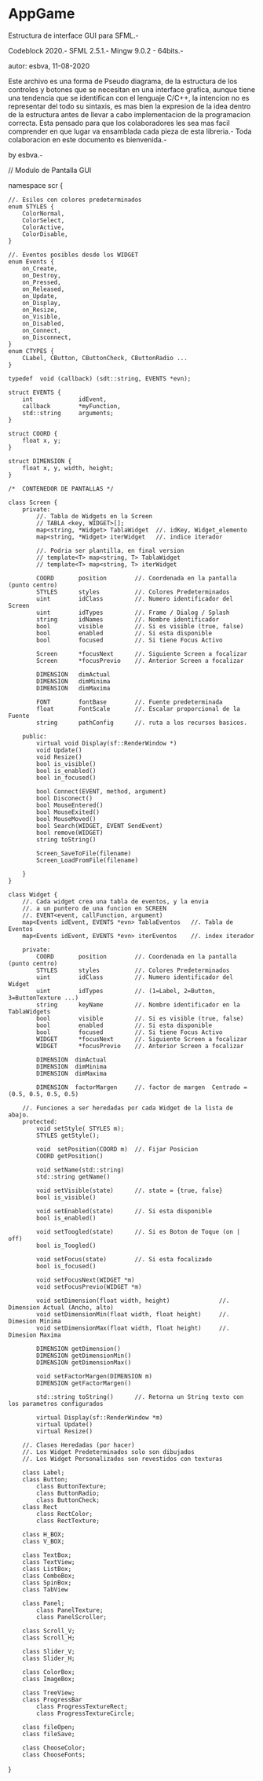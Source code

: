 # AppGame
Estructura de interface GUI para SFML.-

Codeblock 2020.- SFML 2.5.1.- Mingw 9.0.2 - 64bits.-


 autor: esbva, 11-08-2020
 
 Este archivo es una forma de Pseudo diagrama, de la estructura de los controles
 y botones que se necesitan en una interface grafica, aunque tiene una tendencia
 que se identifican con el lenguaje C/C++, la intencion no es representar del 
 todo su sintaxis, es mas bien la expresion de la idea dentro de la estructura
 antes de llevar a cabo implementacion de la programacion correcta.
 Esta pensado para que los colaboradores les sea mas facil comprender en que lugar 
 va ensamblada cada pieza de esta libreria.-
 Toda colaboracion en este documento es bienvenida.-
 
 by esbva.-
 


// Modulo de Pantalla GUI

namespace scr {
	
	//. Esilos con colores predeterminados
	enum STYLES {
		ColorNormal,
		ColorSelect,
		ColorActive,
		ColorDisable,
	}
	
	//. Eventos posibles desde los WIDGET
	enum Events {
		on_Create,
		on_Destroy,
		on_Pressed,
		on_Released,
		on_Update,
		on_Display,
		on_Resize,
		on_Visible,
		on_Disabled,
		on_Connect,
		on_Disconnect,
	}
	enum CTYPES {
		CLabel, CButton, CButtonCheck, CButtonRadio ...
	}
	
	typedef  void (callback) (sdt::string, EVENTS *evn);

	struct EVENTS {
		int 			idEvent,
		callback 		*myFunction,
		std::string 	arguments;
	}
	
	struct COORD {
		float x, y;
	}
	
	struct DIMENSION {
		float x, y, width, height;
	}

	/*  CONTENEDOR DE PANTALLAS */

	class Screen {
		private:
			//. Tabla de Widgets en la Screen
			// TABLA <key, WIDGET>[];
			map<string, *Widget> TablaWidget  //. idKey, Widget_elemento  
			map<string, *Widget> iterWidget   //. indice iterador
			
			//. Podria ser plantilla, en final version
			// template<T> map<string, T> TablaWidget
			// template<T> map<string, T> iterWidget
			
			COORD 		position		//. Coordenada en la pantalla (punto centro)
			STYLES 		styles      	//. Colores Predeterminados
			uint 		idClass			//. Numero identificador del Screen
			uint		idTypes			//. Frame / Dialog / Splash
			string		idNames			//. Nombre identificador
			bool 		visible			//. Si es visible (true, false)
			bool 		enabled			//. Si esta disponible
			bool 		focused			//. Si tiene Focus Activo
			
			Screen 		*focusNext		//. Siguiente Screen a focalizar
			Screen 		*focusPrevio	//. Anterior Screen a focalizar
			
			DIMENSION   dimActual
			DIMENSION   dimMinima
			DIMENSION   dimMaxima
			
			FONT        fontBase     	//. Fuente predeterminada
			float       FontScale   	//. Escalar proporcional de la Fuente
			string  	pathConfig  	//. ruta a los recursos basicos.
		
		public:
			virtual void Display(sf::RenderWindow *)
			void Update()
			void Resize()
			bool is_visible()
			bool is_enabled()
			bool in_focused()
			
			bool Connect(EVENT, method, argument)
			bool Disconect()
			bool MouseEntered()
			bool MouseExited()
			bool MouseMoved()
			bool Search(WIDGET, EVENT SendEvent)
			bool remove(WIDGET)
			string toString()	

			Screen_SaveToFile(filename)
			Screen_LoadFromFile(filename)
	
		}
	}

	class Widget {
		//. Cada widget crea una tabla de eventos, y la envia
		//. a un puntero de una funcion en SCREEN
		//. EVENT<event, callFunction, argument)
		map<Events idEvent, EVENTS *evn> TablaEventos   //. Tabla de Eventos
		map<Events idEvent, EVENTS *evn> iterEventos    //. index iterador
		
		private:
			COORD 		position		//. Coordenada en la pantalla (punto centro)
			STYLES 		styles      	//. Colores Predeterminados
			uint 		idClass			//. Numero identificador del Widget
			uint		idTypes			//. (1=Label, 2=Button, 3=ButtonTexture ...)
			string		keyName			//. Nombre identificador en la TablaWidgets
			bool 		visible			//. Si es visible (true, false)
			bool 		enabled			//. Si esta disponible
			bool 		focused			//. Si tiene Focus Activo
			WIDGET 		*focusNext		//. Siguiente Screen a focalizar
			WIDGET 		*focusPrevio	//. Anterior Screen a focalizar	

			DIMENSION  dimActual     	
			DIMENSION  dimMinima
			DIMENSION  dimMaxima
			
			DIMENSION  factorMargen  	//. factor de margen  Centrado = (0.5, 0.5, 0.5, 0.5)
		
		//. Funciones a ser heredadas por cada Widget de la lista de abajo.
		protected:
			void setStyle( STYLES m);
			STYLES getStyle();
			
			void  setPosition(COORD m)	//. Fijar Posicion
			COORD getPosition()
			
			void setName(std::string)
			std::string getName()
			
			void setVisible(state)   	//. state = {true, false}
			bool is_visible()
			
			void setEnabled(state)		//. Si esta disponible
			bool is_enabled()

			void setToogled(state)		//. Si es Boton de Toque (on | off)
			bool is_Toogled()
			
			void setFocus(state)		//. Si esta focalizado
			bool is_focused()
			
			void setFocusNext(WIDGET *m)
			void setFocusPrevio(WIDGET *m)
			
			void setDimension(float width, height)				//. Dimension Actual (Ancho, alto)
			void setDimensionMin(float width, float height)		//. Dimesion Minima
			void setDimensionMax(float width, float height)		//. Dimesion Maxima
			
			DIMENSION getDimension()
			DIMENSION getDimensionMin()
			DIMENSION getDimensionMax()
		
			void setFactorMargen(DIMENSION m)
			DIMENSION getFactorMargen()
			
			std::string toString()		//. Retorna un String texto con los parametros configurados
		
			virtual Display(sf::RenderWindow *m)
			virtual Update()
			virtual Resize()
		
		//. Clases Heredadas (por hacer)
		//. Los Widget Predeterminados solo son dibujados
		//. Los Widget Personalizados son revestidos con texturas
		
		class Label;
		class Button;
			class ButtonTexture;
			class ButtonRadio;
			class ButtonCheck;
		class Rect
			class RectColor;
			class RectTexture;
			
		class H_BOX;
		class V_BOX;
		
		class TextBox;
		class TextView;
		class ListBox;
		class ComboBox;
		class SpinBox;
		class TabView
		
		class Panel;
			class PanelTexture;
			class PanelScroller;
			
		class Scroll_V;
		class Scroll_H;
		
		class Slider_V;
		class Slider_H;
		
		class ColorBox;
		class ImageBox;
		
		class TreeView;
		class ProgressBar
			class ProgressTextureRect;
			class ProgressTextureCircle;
			
		class fileOpen;
		class fileSave;
		
		class ChooseColor;
		class ChooseFonts;

}
